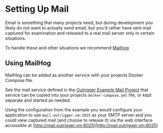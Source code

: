 # Setting Up Mail

Email is something that many projects need, but during development you likely do 
not want to actually send email, but you'd rather have sent mail captured for examination
and released to a real mail server only in certain situations.

To handle these and other situations we recommend [Mailhog](https://github.com/mailhog/MailHog)

## Using MailHog

MailHog can be added as another service with your projects Docker Compose file.

See the mail service defined in the [Outrigger Example Mail Project](https://github.com/phase2/outrigger-examples/tree/master/mail/docker-compose.yml)
that service can be copied into your projects `docker-compose.yml` file, or kept 
separate and started as needed.

Using the configuration from the example you would configure your application 
to use `mail.outrigger.vm:1025` as your SMTP server and you could view captured 
mail (and choose to release it) via the web interface accessible at [http://mail.outrigger.vm:8025](http://mail.outrigger.vm:8025)
